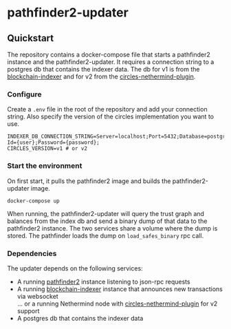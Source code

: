 # pathfinder2-updater

## Quickstart

The repository contains a docker-compose file that starts a pathfinder2 instance and the pathfinder2-updater.
It requires a connection string to a postgres db that contains the indexer data.
The db for v1 is from the [blockchain-indexer](https://github.com/CirclesUBI/blockchain-indexer) and for v2 from
the [circles-nethermind-plugin](https://github.com/CirclesUBI/circles-nethermind-plugin).

### Configure

Create a `.env` file in the root of the repository and add your connection string.
Also specify the version of the circles implementation you want to use.

```
INDEXER_DB_CONNECTION_STRING=Server=localhost;Port=5432;Database=postgres;User Id={user};Password={password};
CIRCLES_VERSION=v1 # or v2
```

### Start the environment

On first start, it pulls the pathfinder2 image and builds the pathfinder2-updater image.

```shell
docker-compose up
```

When running, the pathfinder2-updater will query the trust graph and balances from the index db and send
a binary dump of that data to the pathfinder2 instance. The two services share a volume where the dump is stored.
The pathfinder loads the dump on `load_safes_binary` rpc call.

### Dependencies

The updater depends on the following services:

* A running [pathfinder2](https://github.com/chriseth/pathfinder2#using-the-server) instance listening to json-rpc
  requests
* A running [blockchain-indexer](https://github.com/circlesland/blockchain-indexer) instance that announces new
  transactions via websocket  
  ... or a running Nethermind node
  with [circles-nethermind-plugin](https://github.com/CirclesUBI/circles-nethermind-plugin) for v2 support
* A postgres db that contains the indexer data
